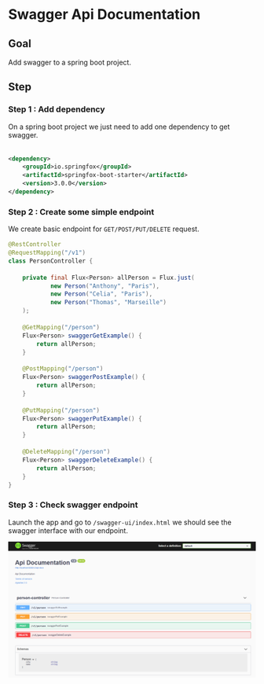 # Swagger Api Documentation

## Goal

Add swagger to a spring boot project.

## Step

### Step 1 : Add dependency

On a spring boot project we just need to add one dependency to get swagger.

```xml

<dependency>
    <groupId>io.springfox</groupId>
    <artifactId>springfox-boot-starter</artifactId>
    <version>3.0.0</version>
</dependency>
```

### Step 2 : Create some simple endpoint

We create basic endpoint for `GET/POST/PUT/DELETE` request.

```java
@RestController
@RequestMapping("/v1")
class PersonController {

    private final Flux<Person> allPerson = Flux.just(
            new Person("Anthony", "Paris"),
            new Person("Celia", "Paris"),
            new Person("Thomas", "Marseille")
    );

    @GetMapping("/person")
    Flux<Person> swaggerGetExample() {
        return allPerson;
    }

    @PostMapping("/person")
    Flux<Person> swaggerPostExample() {
        return allPerson;
    }

    @PutMapping("/person")
    Flux<Person> swaggerPutExample() {
        return allPerson;
    }

    @DeleteMapping("/person")
    Flux<Person> swaggerDeleteExample() {
        return allPerson;
    }
}
```

### Step 3 : Check swagger endpoint

Launch the app and go to `/swagger-ui/index.html` we should see the swagger interface with our endpoint.

![Swagger image](img/swaggerimg.png)
